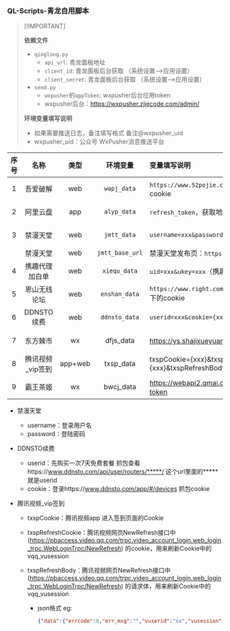### QL-Scripts-青龙自用脚本

>  [!IMPORTANT]
>
>  **依赖文件**
>
>  - `qinglong.py`
>    - `api_url`: 青龙面板地址
>    - `client_id`: 青龙面板后台获取 （系统设置-->应用设置）
>    - `client_secret`: 青龙面板后台获取 （系统设置-->应用设置）
>  - `send.py`
>    - `wxpusher`的`appToken`: wxpusher后台应用token
>    - wxpusher后台：https://wxpusher.zjiecode.com/admin/
>
>  **环境变量填写说明**
>
>  - 如果需要推送日志，备注填写格式 备注@wxpusher_uid
>  - wxpusher_uid：公众号 WxPusher消息推送平台

| 序号 |       名称       |  类型   |    环境变量     | 变量填写说明                                                 | 地址                                                         |
| :--: | :--------------: | :-----: | :-------------: | :----------------------------------------------------------- | ------------------------------------------------------------ |
|  1   |     吾爱破解     |   web   |   `wapj_data`   | `https://www.52pojie.cn/forum.php` 下的cookie                | [链接](https://raw.githubusercontent.com/cloudcranes/QLScripts/main/scripts/%E5%90%BE%E7%88%B1%E7%A0%B4%E8%A7%A3.py) |
|  2   |     阿里云盘     |   app   |   `alyp_data`   | `refresh_token`，获取地址：[这里](https://alist.nn.ci/zh/guide/drivers/aliyundrive.html) | [链接](https://raw.githubusercontent.com/cloudcranes/QLScripts/main/scripts/%E9%98%BF%E9%87%8C%E4%BA%91%E7%9B%98.py) |
|  3   |     禁漫天堂     |   web   |   `jmtt_data`   | `username=xxx&password=xxx`                                  | [链接](https://raw.githubusercontent.com/cloudcranes/QLScripts/main/scripts/%E7%A6%81%E6%BC%AB%E5%A4%A9%E5%A0%82.py) |
|      |     禁漫天堂     |   web   | `jmtt_base_url` | 禁漫天堂发布页：`https://jmcomicgo.xyz`                      |                                                              |
|  4   |  携趣代理加白单  |   web   |  `xiequ_data`   | `uid=xxx&ukey=xxx`（携趣代理后台获取）                       | [链接](https://raw.githubusercontent.com/cloudcranes/QLScripts/main/scripts/%E6%90%BA%E8%B6%A3%E4%BB%A3%E7%90%86%E7%99%BD%E5%90%8D%E5%8D%95%E7%AE%A1%E7%90%86) |
|  5   |   恩山无线论坛   |   web   |  `enshan_data`  | `https://www.right.com.cn/forum/home.php`下的cookie          | [链接](https://raw.githubusercontent.com/cloudcranes/QLScripts/main/scripts/%E6%81%A9%E5%B1%B1%E6%97%A0%E7%BA%BF%E8%AE%BA%E5%9D%9B.py) |
|  6   |    DDNSTO续费    |   web   |  `ddnsto_data`  | `userid=xxx&cookie={xxx}`                                    | [链接](https://raw.githubusercontent.com/cloudcranes/QLScripts/main/scripts/DDNSTO%E7%BB%AD%E8%B4%B9.py) |
|  7   |     东方棘市     |   wx    |    dfjs_data    | https://ys.shajixueyuan.com/下的token                        | [链接](https://raw.githubusercontent.com/cloudcranes/QLScripts/main/scripts/%E4%B8%9C%E6%96%B9%E6%A3%98%E5%B8%82.py) |
|  8   | 腾讯视频_vip签到 | app+web |    txsp_data    | txspCookie={xxx}&txspRefreshCookie={xxx}&txspRefreshBody={xxx} | [链接](https://raw.githubusercontent.com/cloudcranes/QLScripts/main/scripts/%E8%85%BE%E8%AE%AF%E8%A7%86%E9%A2%91_vip%E7%AD%BE%E5%88%B0.py) |
|  9   |     霸王茶姬     |   wx    |    bwcj_data    | https://webapi2.qmai.cn下的qm-user-token                     | [链接](https://raw.githubusercontent.com/cloudcranes/QLScripts/main/scripts/%E9%9C%B8%E7%8E%8B%E8%8C%B6%E5%A7%AC.py) |

- 禁漫天堂

  - username：登录用户名
  - password：登陆密码

- DDNSTO续费

  - userid：先购买一次7天免费套餐 抓包查看https://www.ddnsto.com/api/user/routers/*****/ 这个url里面的*****就是userid
  - cookie：登录https://www.ddnsto.com/app/#/devices 抓包cookie

- 腾讯视频_vip签到

  - txspCookie：腾讯视频app 进入签到页面的Cookie

  - txspRefreshCookie：腾讯视频网页NewRefresh接口中(https://pbaccess.video.qq.com/trpc.video_account_login.web_login_trpc.WebLoginTrpc/NewRefresh) 的cookie，用来刷新Cookie中的vqq_vusession

  - txspRefreshBody：腾讯视频网页NewRefresh接口中(https://pbaccess.video.qq.com/trpc.video_account_login.web_login_trpc.WebLoginTrpc/NewRefresh) 的请求体，用来刷新Cookie中的vqq_vusession

    - json格式 eg:

      ```json
      {"data":{"errcode":0,"err_msg":"","vuserid":"xx","vusession":"xxx","head":"xxx","nick":"DDD","next_refresh_time":"6594","access_token":"xxxx","appid":"xxx","openid":"xxx","refresh_token":"xxxx"},"ret":0,"msg":""}
      ```
